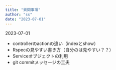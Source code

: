 ```yaml
---
title: "質問事項"
author: "ss"
date: "2023-07-01"
---
```


2023-07-01

- controllerのactionの違い（indexとshow）
- Rspecの見やすい書き方（自分のは見やすい？？）
- Serviceオブジェクトの利用
- git commitメッセージの工夫